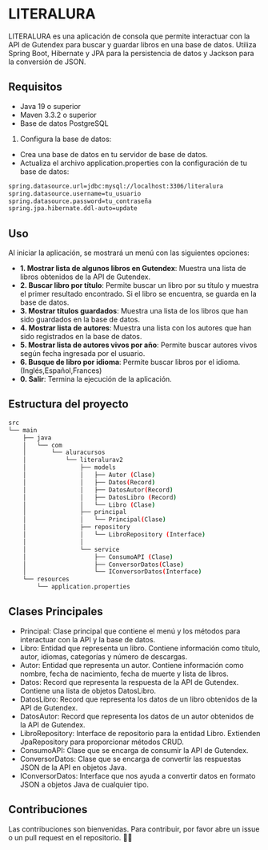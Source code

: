 # LITERALURA

LITERALURA es una aplicación de consola que permite interactuar con la API de Gutendex para buscar y guardar libros en una base de datos. Utiliza Spring Boot, Hibernate y JPA para la persistencia de datos y Jackson para la conversión de JSON.

## Requisitos

- Java 19 o superior
- Maven 3.3.2 o superior
- Base de datos PostgreSQL

1. Configura la base de datos:

- Crea una base de datos en tu servidor de base de datos.
- Actualiza el archivo application.properties con la configuración de tu base de datos:
```sh
spring.datasource.url=jdbc:mysql://localhost:3306/literalura
spring.datasource.username=tu_usuario
spring.datasource.password=tu_contraseña
spring.jpa.hibernate.ddl-auto=update
```

## Uso
Al iniciar la aplicación, se mostrará un menú con las siguientes opciones:

- **1. Mostrar lista de algunos libros en Gutendex**: Muestra una lista de libros obtenidos de la API de Gutendex.
- **2. Buscar libro por título**: Permite buscar un libro por su título y muestra el primer resultado encontrado. Si el libro se encuentra, se guarda en la base de datos.
- **3. Mostrar títulos guardados**: Muestra una lista de los libros que han sido guardados en la base de datos.
- **4. Mostrar lista de autores**: Muestra una lista con los autores que han sido registrados en la base de datos.
- **5. Mostrar lista de autores vivos por año**: Permite buscar autores vivos según fecha ingresada por el usuario.
- **6. Busque de libro por idioma**: Permite buscar libros por el idioma.(Inglés,Español,Frances)
- **0. Salir**: Termina la ejecución de la aplicación.
   
## Estructura del proyecto

```sh
src
└── main
    ├── java
    │   └── com
    │       └── aluracursos
    │           └── literalurav2
    │               ├── models
    │               │   ├── Autor (Clase)
    │               │   ├── Datos(Record)
    │               │   ├── DatosAutor(Record)
    │               │   ├── DatosLibro (Record)
    │               │   └── Libro (Clase)
    │               ├── principal
    │               │   └── Principal(Clase)
    │               ├── repository
    │               │   └── LibroRepository (Interface)
    │               │   
    │               └── service
    │                   ├── ConsumoAPI (Clase)
    │                   ├── ConversorDatos(Clase)
    │                   └── IConversorDatos(Interface)
    └── resources
        └── application.properties
```

## Clases Principales
- Principal: Clase principal que contiene el menú y los métodos para interactuar con la API y la base de datos.
- Libro: Entidad que representa un libro. Contiene información como título, autor, idiomas, categorías y número de descargas.
- Autor: Entidad que representa un autor. Contiene información como nombre, fecha de nacimiento, fecha de muerte y lista de libros.
- Datos: Record que representa la respuesta de la API de Gutendex. Contiene una lista de objetos DatosLibro.
- DatosLibro: Record que representa los datos de un libro obtenidos de la API de Gutendex.
- DatosAutor: Record que representa los datos de un autor obtenidos de la API de Gutendex.
- LibroRepository: Interface de repositorio para la entidad Libro. Extienden JpaRepository para proporcionar métodos CRUD.
- ConsumoAPI: Clase que se encarga de consumir la API de Gutendex.
- ConversorDatos: Clase que se encarga de convertir las respuestas JSON de la API en objetos Java.
- IConversorDatos: Interface que nos ayuda a convertir datos en formato JSON a objetos Java de cualquier tipo.

## Contribuciones
Las contribuciones son bienvenidas. Para contribuir, por favor abre un issue o un pull request en el repositorio. 👋😊



